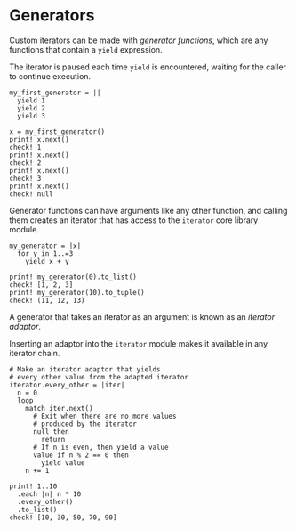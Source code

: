 # Generators

Custom iterators can be made with _generator functions_, which are any functions that contain a `yield` expression. 

The iterator is paused each time `yield` is encountered, waiting for the caller to continue execution.

```koto
my_first_generator = ||
  yield 1
  yield 2
  yield 3

x = my_first_generator()
print! x.next()
check! 1
print! x.next()
check! 2
print! x.next()
check! 3
print! x.next()
check! null
```

Generator functions can have arguments like any other function, and calling them creates an iterator that has access to the `iterator` core library module.

```koto
my_generator = |x|
  for y in 1..=3
    yield x + y 

print! my_generator(0).to_list()
check! [1, 2, 3]
print! my_generator(10).to_tuple()
check! (11, 12, 13)
```

A generator that takes an iterator as an argument is known as an _iterator adaptor_. 

Inserting an adaptor into the `iterator` module makes it available in any iterator chain.

```koto
# Make an iterator adaptor that yields 
# every other value from the adapted iterator
iterator.every_other = |iter|
  n = 0
  loop
    match iter.next()
      # Exit when there are no more values 
      # produced by the iterator
      null then 
        return
      # If n is even, then yield a value
      value if n % 2 == 0 then 
        yield value
    n += 1

print! 1..10
  .each |n| n * 10
  .every_other()
  .to_list()
check! [10, 30, 50, 70, 90]
```

